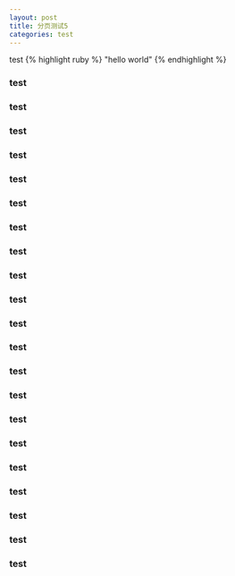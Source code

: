 ```yaml
---
layout: post
title: 分页测试5
categories: test
---
```



test
{% highlight ruby %}
"hello world"
{% endhighlight %}
### test
### test
### test
### test
### test
### test
### test
### test
### test
### test
### test
### test
### test
### test
### test
### test
### test
### test
### test
### test
### test